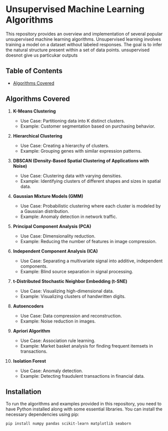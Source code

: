 # Unsupervised Machine Learning Algorithms

This repository provides an overview and implementation of several popular unsupervised machine learning algorithms. Unsupervised learning involves training a model on a dataset without labeled responses. The goal is to infer the natural structure present within a set of data points.
unsupervised doesnot give us particukar outputs

## Table of Contents

- [Algorithms Covered](#algorithms-covered)

## Algorithms Covered

1. **K-Means Clustering**
   - Use Case: Partitioning data into K distinct clusters.
   - Example: Customer segmentation based on purchasing behavior.

2. **Hierarchical Clustering**
   - Use Case: Creating a hierarchy of clusters.
   - Example: Grouping genes with similar expression patterns.

3. **DBSCAN (Density-Based Spatial Clustering of Applications with Noise)**
   - Use Case: Clustering data with varying densities.
   - Example: Identifying clusters of different shapes and sizes in spatial data.

4. **Gaussian Mixture Models (GMM)**
   - Use Case: Probabilistic clustering where each cluster is modeled by a Gaussian distribution.
   - Example: Anomaly detection in network traffic.

5. **Principal Component Analysis (PCA)**
   - Use Case: Dimensionality reduction.
   - Example: Reducing the number of features in image compression.

6. **Independent Component Analysis (ICA)**
   - Use Case: Separating a multivariate signal into additive, independent components.
   - Example: Blind source separation in signal processing.

7. **t-Distributed Stochastic Neighbor Embedding (t-SNE)**
   - Use Case: Visualizing high-dimensional data.
   - Example: Visualizing clusters of handwritten digits.

8. **Autoencoders**
   - Use Case: Data compression and reconstruction.
   - Example: Noise reduction in images.

9. **Apriori Algorithm**
   - Use Case: Association rule learning.
   - Example: Market basket analysis for finding frequent itemsets in transactions.

10. **Isolation Forest**
    - Use Case: Anomaly detection.
    - Example: Detecting fraudulent transactions in financial data.

## Installation

To run the algorithms and examples provided in this repository, you need to have Python installed along with some essential libraries. You can install the necessary dependencies using pip:

```bash
pip install numpy pandas scikit-learn matplotlib seaborn
